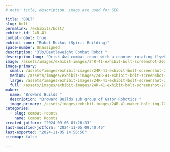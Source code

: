 ```yaml
---
# note: title, description, image are used for SEO

title: "BOLT"
slug: bolt
permalink: /exhibits/bolt/
exhibit-id: 24R-41
combat-robot: true
exhibit-zone: "Robot Ruckus (Spirit Building)"
space-number: Unassigned
description: "3lb/Beetleweight Combat Robot "
description-long: "Drisk 4wd combat robot with a counter rotating flywheel anti-gyro system. "
image: /assets/images/exhibit-images/24R-41-exhibit-bolt-screenshot-2024-09-03-182056-large.png
image-primary: 
  small: /assets/images/exhibit-images/24R-41-exhibit-bolt-screenshot-2024-09-03-182056-small.png
  medium: /assets/images/exhibit-images/24R-41-exhibit-bolt-screenshot-2024-09-03-182056-medium.png
  large: /assets/images/exhibit-images/24R-41-exhibit-bolt-screenshot-2024-09-03-182056-large.png
  full: /assets/images/exhibit-images/24R-41-exhibit-bolt-screenshot-2024-09-03-182056-full.png
maker: 
  name: "Broward Builds "
  description: "Broward Builds sub group of Gator Robotics "
  image-primary: /assets/images/exhibit-images/24R-41-maker-bolt-img-7061-medium.png
categories: 
  - slug: combat-robots
    name: Combat Robots
created-jotform: "2024-09-06 01:26:33"
last-modified-jotform: "2024-11-05 09:40:46"
last-exported: "2024-11-05 14:56:56"
sitemap: false

---
```

